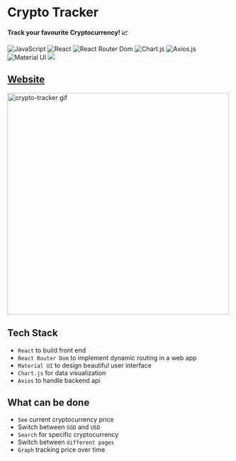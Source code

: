 # Crypto Tracker

<b>Track your favourite Cryptocurrency! 📈</b>

![JavaScript](https://img.shields.io/badge/-JavaScript-%23F7DF1C?style=flat-square&logo=javascript&logoColor=000000&labelColor=%23F7DF1C&color=%23FFCE5A)
![React](https://img.shields.io/badge/-React-61DAFB?style=flat-square&logo=react&logoColor=ffffff)
![React Router Dom](https://img.shields.io/badge/-React%20Router%20Dom-61DAFB?style=flat-square&logo=reactrouter)
![Chart.js](https://img.shields.io/badge/-Chart.js-61DAFB?style=flat-square&logo=Chart.js)
![Axios.js](https://img.shields.io/badge/-Axios.js-61DAFB?style=flat-square&logo=react&logoColor=ffffff)
![Material UI](https://img.shields.io/badge/-Material%20UI-61DAFB?style=flat-square&logo=mui)
<a href="https://github.com/piyush-eon/react-crypto-tracker" alt="reference" target="_blank"><img src="http://img.shields.io/badge/-Reference-007ACC?style=flat-square&logo=github&logoColor=ffffff" > </a>


## [Website](https://xjqx.github.io/crypto-tracker/)

<img src="crypto-tracker.gif" alt="crypto-tracker gif" width=500 />

## Tech Stack
- `React` to build front end
- `React Router Dom` to implement dynamic routing in a web app
- `Material UI` to design beautiful user interface
- `Chart.js` for data visualization
- `Axios` to handle backend api

## What can be done
- `See` current cryptocurrency price
- Switch between `SGD` and `USD`
- `Search` for specific cryptocurrency
- Switch between `different pages`
- `Graph` tracking price over time
